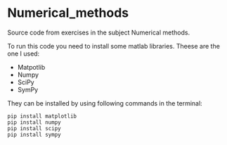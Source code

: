 # Numerical_methods

Source code from exercises in the subject Numerical methods.

To run this code you need to install some matlab libraries. Theese are the one I used:

* Matpotlib
* Numpy
* SciPy
* SymPy


They can be installed by using following commands in the terminal:
```
pip install matplotlib
pip install numpy
pip install scipy
pip install sympy
```

